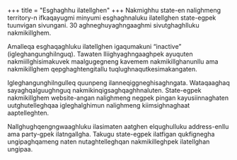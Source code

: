+++
title = "Esghaghhu ilatellghen"
+++
Nakmighhu state-en nalighmeng territory-n ifkaqayugmi minyumi esghaghnaluku ilatellghen state-egpek tuunvigan sivungani. 30 aghneghuyaghngaaghmi sivutghaghlluku nakmikillghem.

Amalleqa esghaqaghluku ilatellghen igaqumakuni “inactive” (igleghangunghilnguq). Tawaten lliighyaghngaaghpek ayuquten nakmiillghisimakuvek maalgugegneng kavemem nakmikillghanunllu ama nakmikillghem qepghaghtengitallu tuqlughnaqutkesimakangaten.

Igleghangunghilngulleq quunpeng ilanneqiggneghisaghngata. Wataqaaghaq sayaghqalguughnguq nakmikinqigsaghqaghhnaluten. State-egpek nakmikillghem website-angan nalighmeng negpek pingan kayusiinnaghaten uutghutelleghqaa igleghalghimun nalighmeng kiimsighnaghaat aaptelleghten. 

Nallghughqengngwaaghluku ilasimaten aatghen elqughulluku address-enllu ama party-gpek ilatngallgha. Takugu state-egpek ilatfigan qukfignegha ungipaghqameng naten nutaghtelleghqan nakmikilleghpek ilatellghan ungipaa.
